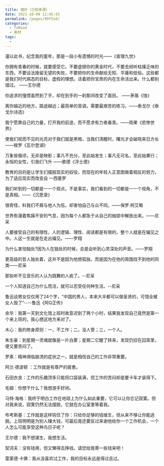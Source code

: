```yaml
---
title: 摘抄（已知来源）
date: 2021-10-09 11:45:43
permalink: /pages/99f5a4/
categories:
  - ToRead
  - 素材
tags:
  - 
---
```

谨以此书，纪念我的童年，那是一段小有遗憾的时光——《查理九世》

你拥有青春的时候，就要感受它。不要虚掷你的黄金时代，不要去倾听枯燥乏味的东西，不要设法挽留无望的失败，不要把你的生命献给无知、平庸和低俗。这些都是我们时代病态的目标，虚假的理想。活着把你宝贵的内在生命活出来。什么都别错过。  ——王尔德

你追求的憧憬虽然到了手，却在到手的一刹那间改变了面目。 ——茅盾《蚀》

离你越近的地方，路途越远；最简单的音调，需要最艰苦的练习。——泰戈尔《泰戈尔诗选》

我宁愿靠自己的力量，打开我的前途，而不愿求有力者垂青。——雨果《悲惨世界》

 使我们视而不见的光亮对于我们就是黑暗，当我们清醒时，曙光才会破晓来日方长 ——梭罗《瓦尔登湖》

万象皆俄顷，无非是映影；事凡不充分，至此始发生；事凡无可名，至此始果行；永恒的女性，引我们飞升 ——歌德《浮士德》

教育的目的是让学生们摆脱现实的奴役，而现在的年轻人正意图做着相反的努力，为了适应现实而改变自 一西塞罗

我们听到的一切都是一一个观点，不是事实，我们看到的一切都是一一个视角，不是真相。——《沉思录》

很奇怪，料我们不屑与他人为伍，却害怕自己与众不同。——保罗.柯艾略

世界弥漫着焦躁不安的气息，因为每个人都急于从自己的枷锁中解放出来。——尼采

人要接受自己的有限性，人的逻辑、理性、阅读都是有限的，整个人就是在偏见之中。人这一生就是在走出偏见。——罗翔

为什么害怕独处?因为人在独处的时候，总是会听到心灵深处的声音。——罗翔

更高级的哲人独处着，这并不是因为他想孤独，而是因为在他的周围找不到他的同类——尼采

那些听不见音乐的人认为跳舞的人疯了。--尼采

一个人知道自己为什么而活，就可以忍受任何种生活。--尼采

鲁迅谈男女仅仅用了24个字，“中国的男人，本来大半都可以做圣贤的，可惜全被女人毁了”----鲁迅《阿Q正传》

余华：我第一天到文化馆上班时故意迟到了两个小时，结果我发现自己竟然是第一个来上班的，我心想这地方来对了。

木心：我的修身原则：一，不工作；二，没人管；三，一个人。

朱生豪：到星期一灵魂就像是一片白雾；星期二它醒了转来，发现仍旧在囚笼里，便又要苦闷了。

罗素：精神濒临崩溃的症状之一，就是相信自己的工作非常重要。

阿兰·德波顿 ：工作就是有尊严的疲惫。

石田衣良：工作的乐趣顶多只能将口袋装满，但工作的苦闷却是要卡车才装得下。

毛姆：你想干什么？我想游手好闲。

马特·海格：我终于明白工作在地球上为什么如此重要，它可以让你忘记寂寞。但对我来说，寂寞仍然无法摆脱，它就在办公室里等着我。

 布考斯基：工作就是这样钩住了你：只给你足够的钱维生，但从来不够让你能逃脱。上班明明是为别人赚大钱，可最后竟还要反过来谢他给你一个工作机会，一个人怎么可能享受这种鸟日子呢？

王尔德：我不想谋生，我想生活。

契诃夫：没有钱用，但又懒得去挣钱。请您给我寄一些钱来吧！

雷蒙德·卡佛：我从没喜欢过工作，我的目标永远是得过且过。 

 









